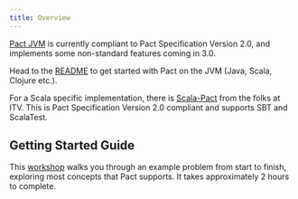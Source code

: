 ```yaml
---
title: Overview
---
```


[Pact JVM](https://github.com/DiUS/pact-jvm) is currently compliant to Pact Specification Version 2.0, and implements some non-standard features coming in 3.0.

Head to the [README](jvm/readme) to get started with Pact on the JVM \(Java, Scala, Clojure etc.\).

For a Scala specific implementation, there is [Scala-Pact](scala) from the folks at ITV. This is Pact Specification Version 2.0 compliant and supports SBT and ScalaTest.

## Getting Started Guide

This [workshop](https://github.com/DiUS/pact-workshop-jvm) walks you through an example problem from start to finish, exploring most concepts that Pact supports. It takes approximately 2 hours to complete.

